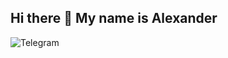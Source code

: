 ## Hi there 👋 My name is Alexander

![Telegram](https://github.com/user-attachments/assets/7d1cfd46-0f9d-4879-bec9-9556963bf34a)


<!--
**usagi-dead/usagi-dead** is a ✨ _special_ ✨ repository because its `README.md` (this file) appears on your GitHub profile.

Here are some ideas to get you started:

- 🔭 I’m currently working on ...
- 🌱 I’m currently learning ...
- 👯 I’m looking to collaborate on ...
- 🤔 I’m looking for help with ...
- 💬 Ask me about ...
- 📫 How to reach me: ...
- 😄 Pronouns: ...
- ⚡ Fun fact: ...
-->
